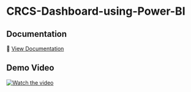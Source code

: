 # CRCS-Dashboard-using-Power-BI

## Documentation
📄 [View Documentation](./crcs_Keerthana_J.pdf)

## Demo Video
[![Watch the video](https://img.youtube.com/vi/L7OicInGGCo/maxresdefault.jpg)](https://www.youtube.com/watch?v=L7OicInGGCo)
